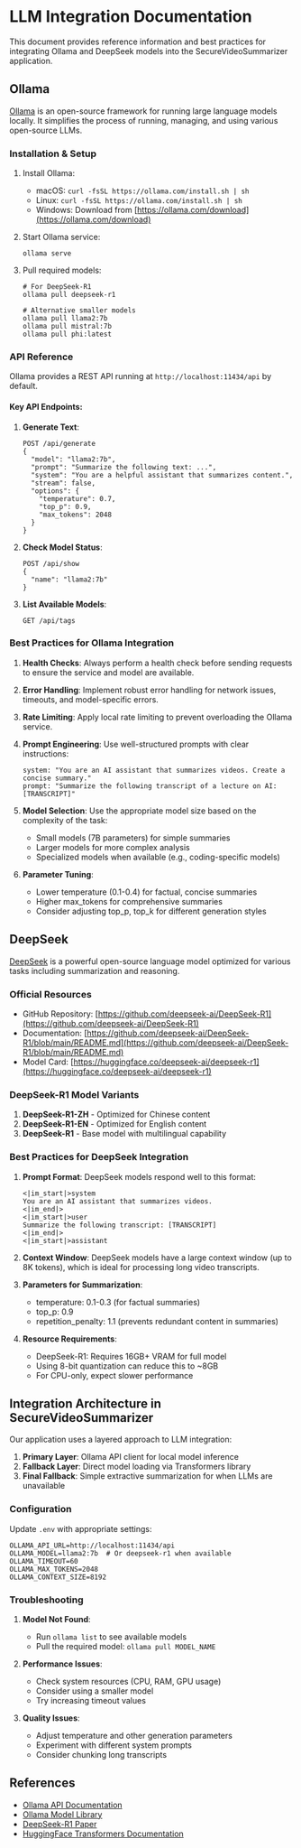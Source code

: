# LLM Integration Documentation

This document provides reference information and best practices for integrating Ollama and DeepSeek models into the SecureVideoSummarizer application.

## Ollama

[Ollama](https://ollama.ai/) is an open-source framework for running large language models locally. It simplifies the process of running, managing, and using various open-source LLMs.

### Installation & Setup

1. Install Ollama:
   - macOS: `curl -fsSL https://ollama.com/install.sh | sh`
   - Linux: `curl -fsSL https://ollama.com/install.sh | sh`
   - Windows: Download from [https://ollama.com/download](https://ollama.com/download)

2. Start Ollama service:
   ```
   ollama serve
   ```

3. Pull required models:
   ```
   # For DeepSeek-R1
   ollama pull deepseek-r1
   
   # Alternative smaller models
   ollama pull llama2:7b
   ollama pull mistral:7b
   ollama pull phi:latest
   ```

### API Reference

Ollama provides a REST API running at `http://localhost:11434/api` by default.

#### Key API Endpoints:

1. **Generate Text**:
   ```
   POST /api/generate
   {
     "model": "llama2:7b",
     "prompt": "Summarize the following text: ...",
     "system": "You are a helpful assistant that summarizes content.",
     "stream": false,
     "options": {
       "temperature": 0.7,
       "top_p": 0.9,
       "max_tokens": 2048
     }
   }
   ```

2. **Check Model Status**:
   ```
   POST /api/show
   {
     "name": "llama2:7b"
   }
   ```

3. **List Available Models**:
   ```
   GET /api/tags
   ```

### Best Practices for Ollama Integration

1. **Health Checks**: Always perform a health check before sending requests to ensure the service and model are available.

2. **Error Handling**: Implement robust error handling for network issues, timeouts, and model-specific errors.

3. **Rate Limiting**: Apply local rate limiting to prevent overloading the Ollama service.

4. **Prompt Engineering**: Use well-structured prompts with clear instructions:
   ```
   system: "You are an AI assistant that summarizes videos. Create a concise summary."
   prompt: "Summarize the following transcript of a lecture on AI: [TRANSCRIPT]"
   ```

5. **Model Selection**: Use the appropriate model size based on the complexity of the task:
   - Small models (7B parameters) for simple summaries
   - Larger models for more complex analysis
   - Specialized models when available (e.g., coding-specific models)

6. **Parameter Tuning**:
   - Lower temperature (0.1-0.4) for factual, concise summaries
   - Higher max_tokens for comprehensive summaries
   - Consider adjusting top_p, top_k for different generation styles

## DeepSeek

[DeepSeek](https://github.com/deepseek-ai/DeepSeek-R1) is a powerful open-source language model optimized for various tasks including summarization and reasoning.

### Official Resources

- GitHub Repository: [https://github.com/deepseek-ai/DeepSeek-R1](https://github.com/deepseek-ai/DeepSeek-R1)
- Documentation: [https://github.com/deepseek-ai/DeepSeek-R1/blob/main/README.md](https://github.com/deepseek-ai/DeepSeek-R1/blob/main/README.md)
- Model Card: [https://huggingface.co/deepseek-ai/deepseek-r1](https://huggingface.co/deepseek-ai/deepseek-r1)

### DeepSeek-R1 Model Variants

1. **DeepSeek-R1-ZH** - Optimized for Chinese content
2. **DeepSeek-R1-EN** - Optimized for English content
3. **DeepSeek-R1** - Base model with multilingual capability

### Best Practices for DeepSeek Integration

1. **Prompt Format**: DeepSeek models respond well to this format:
   ```
   <|im_start|>system
   You are an AI assistant that summarizes videos.
   <|im_end|>
   <|im_start|>user
   Summarize the following transcript: [TRANSCRIPT]
   <|im_end|>
   <|im_start|>assistant
   ```

2. **Context Window**: DeepSeek models have a large context window (up to 8K tokens), which is ideal for processing long video transcripts.

3. **Parameters for Summarization**:
   - temperature: 0.1-0.3 (for factual summaries)
   - top_p: 0.9
   - repetition_penalty: 1.1 (prevents redundant content in summaries)

4. **Resource Requirements**:
   - DeepSeek-R1: Requires 16GB+ VRAM for full model
   - Using 8-bit quantization can reduce this to ~8GB
   - For CPU-only, expect slower performance

## Integration Architecture in SecureVideoSummarizer

Our application uses a layered approach to LLM integration:

1. **Primary Layer**: Ollama API client for local model inference
2. **Fallback Layer**: Direct model loading via Transformers library
3. **Final Fallback**: Simple extractive summarization for when LLMs are unavailable

### Configuration

Update `.env` with appropriate settings:
```
OLLAMA_API_URL=http://localhost:11434/api
OLLAMA_MODEL=llama2:7b  # Or deepseek-r1 when available
OLLAMA_TIMEOUT=60
OLLAMA_MAX_TOKENS=2048
OLLAMA_CONTEXT_SIZE=8192
```

### Troubleshooting

1. **Model Not Found**:
   - Run `ollama list` to see available models
   - Pull the required model: `ollama pull MODEL_NAME`

2. **Performance Issues**:
   - Check system resources (CPU, RAM, GPU usage)
   - Consider using a smaller model
   - Try increasing timeout values

3. **Quality Issues**:
   - Adjust temperature and other generation parameters
   - Experiment with different system prompts
   - Consider chunking long transcripts

## References

- [Ollama API Documentation](https://github.com/ollama/ollama/blob/main/docs/api.md)
- [Ollama Model Library](https://ollama.ai/library)
- [DeepSeek-R1 Paper](https://arxiv.org/abs/2404.01523)
- [HuggingFace Transformers Documentation](https://huggingface.co/docs/transformers/index) 